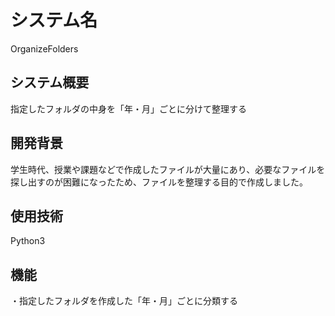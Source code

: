 # システム名
OrganizeFolders

## システム概要
指定したフォルダの中身を「年・月」ごとに分けて整理する

## 開発背景
学生時代、授業や課題などで作成したファイルが大量にあり、必要なファイルを探し出すのが困難になったため、ファイルを整理する目的で作成しました。

## 使用技術
Python3

## 機能
・指定したフォルダを作成した「年・月」ごとに分類する
